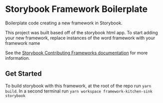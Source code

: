 # Storybook Framework Boilerplate

Boilerplate code creating a new framework in Storybook.

This project was built based off of the storybook html app. To start adding your new framework, replace instances of the word framework with your framework name

See the [Storybook Contributing Frameworks documentation](https://storybook.js.org/docs/7.0/react/contribute/framework) for more information.

## Get Started

To build storybook with this framework, at the root of the repo run `yarn build`. In a second terminal run `yarn workspace framework-kitchen-sink storybook`
